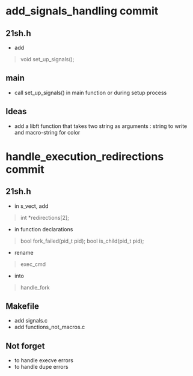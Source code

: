 # add_signals_handling commit

## 21sh.h
* add 
> void set_up_signals();

## main
* call set_up_signals() in main function or during setup process

## Ideas
* add a libft function that takes two string as arguments : string to write and macro-string for color

# handle_execution_redirections commit

## 21sh.h
* in s_vect, add
> 	int				*redirections[2];
* in function declarations
> bool fork_failed(pid_t pid);
> bool is_child(pid_t pid);
* rename
> exec_cmd
* into
> handle_fork

## Makefile
* add signals.c
* add functions_not_macros.c

## Not forget
* to handle execve errors
* to handle dupe errors
